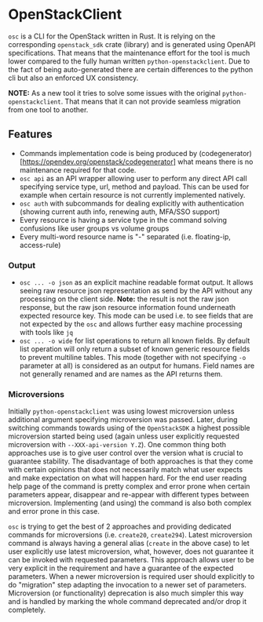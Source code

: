 # OpenStackClient

`osc` is a CLI for the OpenStack written in Rust. It is relying on the
corresponding `openstack_sdk` crate (library) and is generated using OpenAPI
specifications. That means that the maintenance effort for the tool is much
lower compared to the fully human written `python-openstackclient`. Due to the
fact of being auto-generated there are certain differences to the python cli
but also an enforced UX consistency.

**NOTE:** As a new tool it tries to solve some issues with the original
`python-openstackclient`. That means that it can not provide seamless migration
from one tool to another.

## Features

- Commands implementation code is being produced by
  (codegenerator)[https://opendev.org/openstack/codegenerator] what means there
  is no maintenance required for that code.
- `osc api` as an API wrapper allowing user to perform any direct API call
  specifying service type, url, method and payload. This can be used for
  example when certain resource is not currently implemented natively.
- `osc auth` with subcommands for dealing explicitly with authentication
  (showing current auth info, renewing auth, MFA/SSO support)
- Every resource is having a service type in the command solving confusions
  like user groups vs volume groups
- Every multi-word resource name is "-" separated (i.e. floating-ip,
  access-rule)

### Output

- `osc ... -o json` as an explicit machine readable format output. It allows
  seeing raw resource json representation as send by the API without any
  processing on the client side. **Note:** the result is not the raw json
  response, but the raw json resource information found underneath expected
  resource key. This mode can be used i.e. to see fields that are not expected
  by the `osc` and allows further easy machine processing with tools like `jq`
- `osc ... -o wide` for list operations to return all known fields. By default
  list operation will only return a subset of known generic resource fields to
  prevent multiline tables. This mode (together with not specifying `-o`
  parameter at all) is considered as an output for humans. Field names are not
  generally renamed and are names as the API returns them.

### Microversions

Initially `python-openstackclient` was using lowest microversion unless
additional argument specifying microversion was passed. Later, during switching
commands towards using of the `OpenStackSDK` a highest possible microversion
started being used (again unless user explicitly requested microversion with
`--XXX-api-version Y.Z`). One common thing both approaches use is to give user
control over the version what is crucial to guarantee stability. The
disadvantage of both approaches is that they come with certain opinions that
does not necessarily match what user expects and make expectation on what will
happen hard. For the end user reading help page of the command is pretty
complex and error prone when certain parameters appear, disappear and re-appear
with different types between microversion. Implementing (and using) the command
is also both complex and error prone in this case.

`osc` is trying to get the best of 2 approaches and providing dedicated
commands for microversions (i.e. `create20`, `create294`). Latest microversion
command is always having a general alias (`create` in the above case) to let
user explicitly use latest microversion, what, however, does not guarantee it
can be invoked with requested parameters. This approach allows user to be very
explicit in the requirement and have a guarantee of the expected parameters.
When a newer microversion is required user should explicitly to do "migration"
step adapting the invocation to a newer set of parameters. Microversion (or
functionality) deprecation is also much simpler this way and is handled by
marking the whole command deprecated and/or drop it completely.
